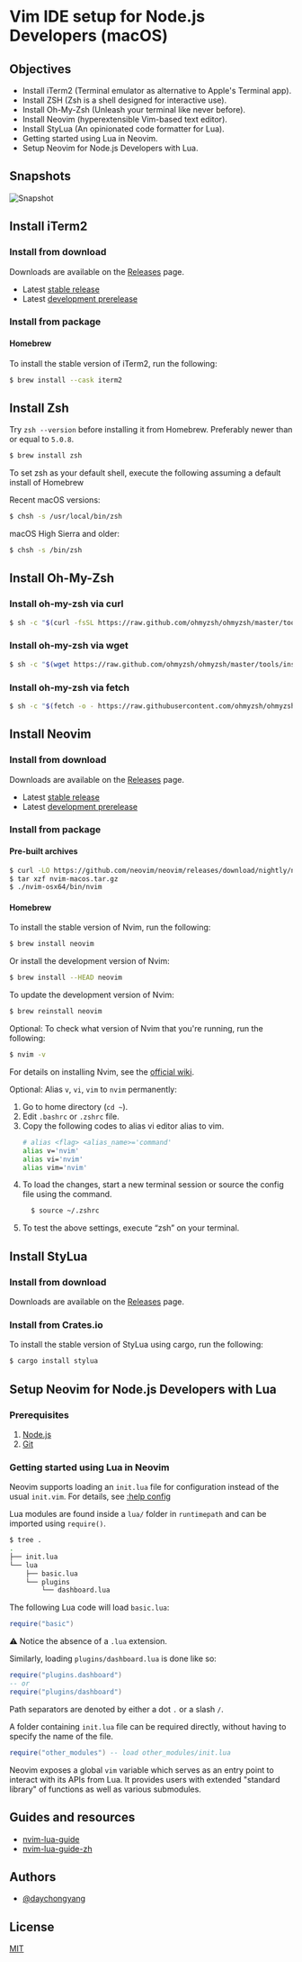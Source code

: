 # Vim IDE setup for Node.js Developers (macOS)

## Objectives

- Install iTerm2 (Terminal emulator as alternative to Apple's Terminal app).
- Install ZSH (Zsh is a shell designed for interactive use).
- Install Oh-My-Zsh (Unleash your terminal like never before).
- Install Neovim (hyperextensible Vim-based text editor).
- Install StyLua (An opinionated code formatter for Lua).
- Getting started using Lua in Neovim.
- Setup Neovim for Node.js Developers with Lua.

## Snapshots

![Snapshot](./snapshots/snapshot.png)

## Install iTerm2

### Install from download

Downloads are available on the [Releases](https://iterm2.com/downloads.html) page.

- Latest [stable release](https://iterm2.com/downloads/stable/iTerm2-3_4_15.zip)
- Latest [development prerelease](https://iterm2.com/nightly/latest)

### Install from package

#### Homebrew

To install the stable version of iTerm2, run the following:

```bash
$ brew install --cask iterm2
```

## Install Zsh

Try `zsh --version` before installing it from Homebrew. Preferably newer than or equal to `5.0.8`.

```bash
$ brew install zsh
```

To set zsh as your default shell, execute the following assuming a default install of Homebrew

Recent macOS versions:

```bash
$ chsh -s /usr/local/bin/zsh
```

macOS High Sierra and older:

```bash
$ chsh -s /bin/zsh
```

## Install Oh-My-Zsh

### Install oh-my-zsh via curl

```bash
$ sh -c "$(curl -fsSL https://raw.github.com/ohmyzsh/ohmyzsh/master/tools/install.sh)"
```

### Install oh-my-zsh via wget

```bash
$ sh -c "$(wget https://raw.github.com/ohmyzsh/ohmyzsh/master/tools/install.sh -O -)"
```

### Install oh-my-zsh via fetch

```bash
$ sh -c "$(fetch -o - https://raw.githubusercontent.com/ohmyzsh/ohmyzsh/master/tools/install.sh)"
```

## Install Neovim

### Install from download

Downloads are available on the [Releases](https://github.com/neovim/neovim/releases) page.

- Latest [stable release](https://github.com/neovim/neovim/releases/tag/v0.7.0)
- Latest [development prerelease](https://github.com/neovim/neovim/releases/nightly)

### Install from package

#### Pre-built archives

```bash
$ curl -LO https://github.com/neovim/neovim/releases/download/nightly/nvim-macos.tar.gz
$ tar xzf nvim-macos.tar.gz
$ ./nvim-osx64/bin/nvim
```

#### Homebrew

To install the stable version of Nvim, run the following:

```bash
$ brew install neovim
```

Or install the development version of Nvim:

```bash
$ brew install --HEAD neovim
```

To update the development version of Nvim:

```bash
$ brew reinstall neovim
```

Optional: To check what version of Nvim that you're running, run the following:

```bash
$ nvim -v
```

For details on installing Nvim, see the [official wiki](https://github.com/neovim/neovim/wiki/Installing-Neovim).

Optional: Alias `v`, `vi`, `vim` to `nvim` permanently:

1.  Go to home directory (`cd ~`).
2.  Edit `.bashrc` or `.zshrc` file.
3.  Copy the following codes to alias vi editor alias to vim.
    ```bash
    # alias <flag> <alias_name>='command'
    alias v='nvim'
    alias vi='nvim'
    alias vim='nvim'
    ```
4.  To load the changes, start a new terminal session or source the config file using the command.
    ```bash
      $ source ~/.zshrc
    ```
5.  To test the above settings, execute “zsh” on your terminal.

## Install StyLua

### Install from download

Downloads are available on the [Releases](https://github.com/JohnnyMorganz/StyLua/releases) page.

### Install from Crates.io

To install the stable version of StyLua using cargo, run the following:

```bash
$ cargo install stylua
```

## Setup Neovim for Node.js Developers with Lua

### Prerequisites

1. [Node.js](https://nodejs.org/zh-cn/)
2. [Git](https://git-scm.com/book/zh/v2)

### Getting started using Lua in Neovim

Neovim supports loading an `init.lua` file for configuration instead of the usual `init.vim`. For details, see [:help config](https://neovim.io/doc/user/starting.html#config)

Lua modules are found inside a `lua/` folder in `runtimepath` and can be imported using `require()`.

```bash
$ tree .
.
├── init.lua
└── lua
    ├── basic.lua
    └── plugins
        └── dashboard.lua
```

The following Lua code will load `basic.lua`:

```lua
require("basic")
```

⚠️ Notice the absence of a `.lua` extension.

Similarly, loading `plugins/dashboard.lua` is done like so:

```lua
require("plugins.dashboard")
-- or
require("plugins/dashboard")
```

Path separators are denoted by either a dot `.` or a slash `/`.

A folder containing `init.lua` file can be required directly, without having to specify the name of the file.

```lua
require("other_modules") -- load other_modules/init.lua
```

Neovim exposes a global `vim` variable which serves as an entry point to interact with its APIs from Lua. It provides users with extended "standard library" of functions as well as various submodules.

## Guides and resources

- [nvim-lua-guide](https://github.com/nanotee/nvim-lua-guide)
- [nvim-lua-guide-zh](https://github.com/glepnir/nvim-lua-guide-zh)

## Authors

- [@daychongyang](https://www.github.com/daychongyang)

## License

[MIT](https://choosealicense.com/licenses/mit/)
